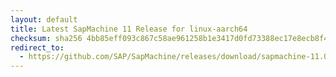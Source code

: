 ```yaml
---
layout: default
title: Latest SapMachine 11 Release for linux-aarch64
checksum: sha256 4bb85eff093c867c58ae961258b1e3417d0fd73388ec17e8ecb8f482d15330a0
redirect_to:
  - https://github.com/SAP/SapMachine/releases/download/sapmachine-11.0.19/sapmachine-jdk-11.0.19_linux-aarch64_bin.tar.gz
---
```

